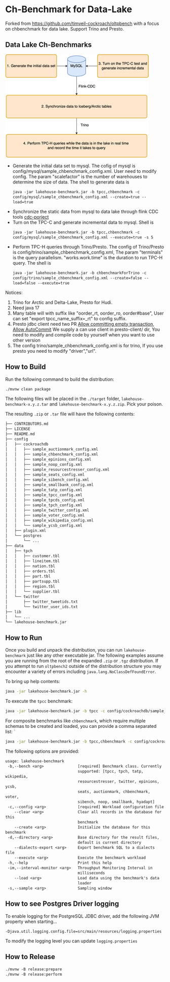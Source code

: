 # Ch-Benchmark for Data-Lake
Forked from https://github.com/timveil-cockroach/oltpbench with a focus on chbenchmark for data lake. Support Trino and Presto.
## Data Lake Ch-Benchmarks
![design](benchmark-design.png)

- Generate the initial data set to mysql. The cofig of mysql is config/mysql/sample_chbenchmark_config.xml. User need to
  modify config. The param "scalefactor" is the number of  warehouses to determine the size of data. The shell to generate
  data is 
  ```
  java -jar lakehouse-benchmark.jar -b tpcc,chbenchmark -c config/mysql/sample_chbenchmark_config.xml --create=true --load=true
  ```
- Synchronize the static data from mysql to data lake through flink CDC tools [cdc-porject]()
- Turn on the TPC-C and generate incremental data to mysql. Shell is 
  ```
  java -jar lakehouse-benchmark.jar -b tpcc,chbenchmark -c config/mysql/sample_chbenchmark_config.xml --execute=true -s 5
  ```
- Perform TPC-H queries through Trino/Presto. The config of Trino/Presto is config/trino/sample_chbenchmark_config.xml, 
  The param "terminals" is the query parallelism. "works.work.time" is the 
  duration to run TPC-H query. The shell is
  ```
  java -jar lakehouse-benchmark.jar -b chbenchmarkForTrino -c config/trino/sample_chbenchmark_config.xml --create=false --load=false --execute=true
  ```

Notices:
1. Trino for Arctic and Delta-Lake, Presto for Hudi.
2. Need java 17
3. Many table will with suffix like "oorder_rt, oorder_ro, oorder#base", User can set "export tpcc_name_suffix=_rt" to config suffix. 
4. Presto jdbc client need two PR [Allow committing empty transaction](https://github.com/prestodb/presto/pull/18136), [Allow AutoCommit](https://github.com/prestodb/presto/pull/18135)
   We supply a can use client in presto-client/ dir, You need to modify and compile code by yourself when you want to use other version
5. The config trino/sample_chbenchmark_config.xml is for trino, If you use presto you need to modify "driver","url". 


## How to Build
Run the following command to build the distribution:
```bash
./mvnw clean package
```

The following files will be placed in the `./target` folder, `lakehouse-benchmark-x.y.z.tar` and `lakehouse-benchmark-x.y.z.zip`.  Pick your poison.

The resulting `.zip` or `.tar` file will have the following contents: 

```text
├── CONTRIBUTORS.md
├── LICENSE
├── README.md
├── config
│   ├── cockroachdb
│   │   ├── sample_auctionmark_config.xml
│   │   ├── sample_chbenchmark_config.xml
│   │   ├── sample_epinions_config.xml
│   │   ├── sample_noop_config.xml
│   │   ├── sample_resourcestresser_config.xml
│   │   ├── sample_seats_config.xml
│   │   ├── sample_sibench_config.xml
│   │   ├── sample_smallbank_config.xml
│   │   ├── sample_tatp_config.xml
│   │   ├── sample_tpcc_config.xml
│   │   ├── sample_tpcds_config.xml
│   │   ├── sample_tpch_config.xml
│   │   ├── sample_twitter_config.xml
│   │   ├── sample_voter_config.xml
│   │   ├── sample_wikipedia_config.xml
│   │   └── sample_ycsb_config.xml
│   ├── plugin.xml
│   └── postgres
│       └── ...
├── data
│   ├── tpch
│   │   ├── customer.tbl
│   │   ├── lineitem.tbl
│   │   ├── nation.tbl
│   │   ├── orders.tbl
│   │   ├── part.tbl
│   │   ├── partsupp.tbl
│   │   ├── region.tbl
│   │   └── supplier.tbl
│   └── twitter
│       ├── twitter_tweetids.txt
│       └── twitter_user_ids.txt
├── lib
│   └── ...
└── lakehouse-benchmark.jar
```

## How to Run
Once you build and unpack the distribution, you can run `lakehouse-benchmark` just like any other executable jar.  The following examples assume you are running from the root of the expanded `.zip` or `.tgz` distribution.  If you attempt to run `oltpbench2` outside of the distribution structure you may encounter a variety of errors including `java.lang.NoClassDefFoundError`.

To bring up help contents:
```bash
java -jar lakehouse-benchmark.jar -h
```

To execute the `tpcc` benchmark:
```bash
java -jar lakehouse-benchmark.jar -b tpcc -c config/cockroachdb/sample_tpcc_config.xml --create=true --load=true --execute=true -s 5
```

For composite benchmarks like `chbenchmark`, which require multiple schemas to be created and loaded, you can provide a comma separated list: `
```bash
java -jar lakehouse-benchmark.jar -b tpcc,chbenchmark -c config/cockroachdb/sample_chbenchmark_config.xml --create=true --load=true --execute=true -s 5
```

The following options are provided:

```text
usage: lakehouse-benchmark
 -b,--bench <arg>               [required] Benchmark class. Currently
                                supported: [tpcc, tpch, tatp, wikipedia,
                                resourcestresser, twitter, epinions, ycsb,
                                seats, auctionmark, chbenchmark, voter,
                                sibench, noop, smallbank, hyadapt]
 -c,--config <arg>              [required] Workload configuration file
    --clear <arg>               Clear all records in the database for this
                                benchmark
    --create <arg>              Initialize the database for this benchmark
 -d,--directory <arg>           Base directory for the result files,
                                default is current directory
    --dialects-export <arg>     Export benchmark SQL to a dialects file
    --execute <arg>             Execute the benchmark workload
 -h,--help                      Print this help
 -im,--interval-monitor <arg>   Throughput Monitoring Interval in
                                milliseconds
    --load <arg>                Load data using the benchmark's data
                                loader
 -s,--sample <arg>              Sampling window
```

## How to see Postgres Driver logging
To enable logging for the PostgreSQL JDBC driver, add the following JVM property when starting...
```
-Djava.util.logging.config.file=src/main/resources/logging.properties
```
To modify the logging level you can update `logging.properties`

## How to Release
```
./mvnw -B release:prepare
./mvnw -B release:perform
```